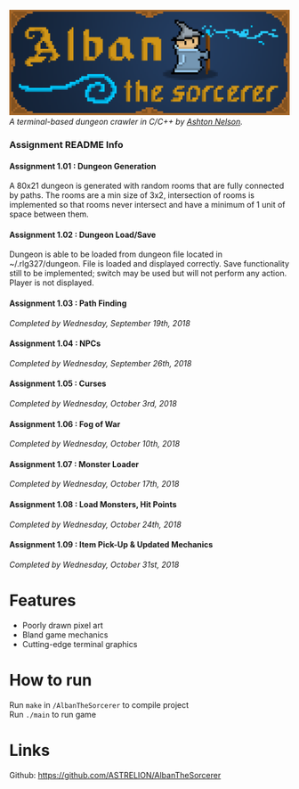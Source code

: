 ![](AlbanBannerSCALED.png)
*A terminal-based dungeon crawler in C/C++ by [Ashton Nelson](https://github.com/ASTRELION).*

### Assignment README Info
#### Assignment 1.01 : Dungeon Generation
A 80x21 dungeon is generated with random rooms that are fully connected by paths. The rooms are a min size of 3x2, intersection of rooms is implemented so that rooms never intersect and have a minimum of 1 unit of space between them.

#### Assignment 1.02 : Dungeon Load/Save
Dungeon is able to be loaded from dungeon file located in ~/.rlg327/dungeon. File is loaded and displayed correctly. Save functionality still to be implemented; switch may be used but will not perform any action. Player is not displayed.

#### Assignment 1.03 : Path Finding
*Completed by Wednesday, September 19th, 2018*

#### Assignment 1.04 : NPCs
*Completed by Wednesday, September 26th, 2018*

#### Assignment 1.05 : Curses
*Completed by Wednesday, October 3rd, 2018*

#### Assignment 1.06 : Fog of War
*Completed by Wednesday, October 10th, 2018*

#### Assignment 1.07 : Monster Loader
*Completed by Wednesday, October 17th, 2018*

#### Assignment 1.08 : Load Monsters, Hit Points
*Completed by Wednesday, October 24th, 2018*

#### Assignment 1.09 : Item Pick-Up & Updated Mechanics
*Completed by Wednesday, October 31st, 2018*

# Features
- Poorly drawn pixel art
- Bland game mechanics
- Cutting-edge terminal graphics

# How to run
Run `make` in `/AlbanTheSorcerer` to compile project  
Run `./main` to run game

# Links
Github: https://github.com/ASTRELION/AlbanTheSorcerer
